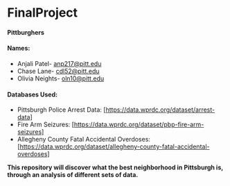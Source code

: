 # FinalProject

#### Pittburghers

#### Names:
* Anjali Patel- anp217@pitt.edu
* Chase Lane- cdl52@pitt.edu
* Olivia Neights- oln10@pitt.edu

#### Databases Used:
* Pittsburgh Police Arrest Data: [https://data.wprdc.org/dataset/arrest-data]
* Fire Arm Seizures: [https://data.wprdc.org/dataset/pbp-fire-arm-seizures]
* Allegheny County Fatal Accidental Overdoses: [https://data.wprdc.org/dataset/allegheny-county-fatal-accidental-overdoses]

**This repository will discover what the best neighborhood in Pittsburgh is, through an analysis of different sets of data.**
